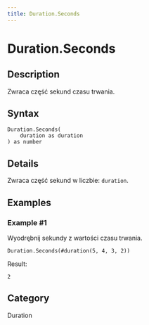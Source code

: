 ```yaml
---
title: Duration.Seconds
---
```


# Duration.Seconds


## Description

Zwraca część sekund czasu trwania.


## Syntax

```powerquery
Duration.Seconds(
    duration as duration
) as number
```


## Details

Zwraca część sekund w liczbie: <code>duration</code>.


## Examples

### Example #1 
Wyodrębnij sekundy z wartości czasu trwania.
```powerquery
Duration.Seconds(#duration(5, 4, 3, 2))
```

Result: 
```powerquery
2
```




## Category
Duration
